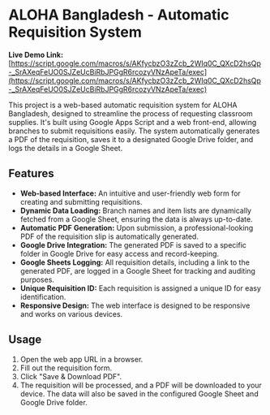# ALOHA Bangladesh - Automatic Requisition System

**Live Demo Link:** [https://script.google.com/macros/s/AKfycbzO3zZcb_2WIq0C_QXcD2hsQp-_SrAXeqFeUO0SJZeUcBiRbJPGgR6rcozyVNzApeTa/exec](https://script.google.com/macros/s/AKfycbzO3zZcb_2WIq0C_QXcD2hsQp-_SrAXeqFeUO0SJZeUcBiRbJPGgR6rcozyVNzApeTa/exec)

This project is a web-based automatic requisition system for ALOHA Bangladesh, designed to streamline the process of requesting classroom supplies. It's built using Google Apps Script and a web front-end, allowing branches to submit requisitions easily. The system automatically generates a PDF of the requisition, saves it to a designated Google Drive folder, and logs the details in a Google Sheet.

## Features

- **Web-based Interface:** An intuitive and user-friendly web form for creating and submitting requisitions.
- **Dynamic Data Loading:** Branch names and item lists are dynamically fetched from a Google Sheet, ensuring the data is always up-to-date.
- **Automatic PDF Generation:** Upon submission, a professional-looking PDF of the requisition slip is automatically generated.
- **Google Drive Integration:** The generated PDF is saved to a specific folder in Google Drive for easy access and record-keeping.
- **Google Sheets Logging:** All requisition details, including a link to the generated PDF, are logged in a Google Sheet for tracking and auditing purposes.
- **Unique Requisition ID:** Each requisition is assigned a unique ID for easy identification.
- **Responsive Design:** The web interface is designed to be responsive and works on various devices.

## Usage

1.  Open the web app URL in a browser.
2.  Fill out the requisition form.
3.  Click "Save & Download PDF".
4.  The requisition will be processed, and a PDF will be downloaded to your device. The data will also be saved in the configured Google Sheet and Google Drive folder.
